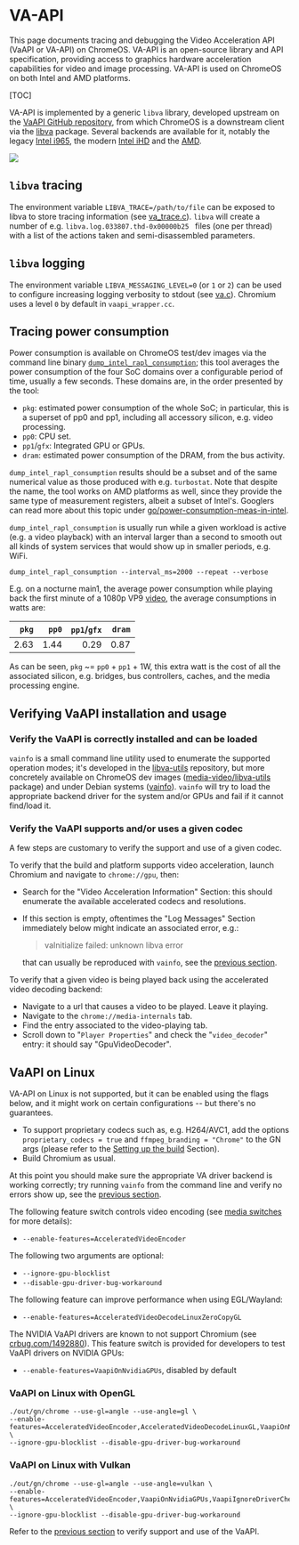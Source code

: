 # VA-API

This page documents tracing and debugging the Video Acceleration API (VaAPI or
VA-API) on ChromeOS. VA-API is an open-source library and API specification,
providing access to graphics hardware acceleration capabilities for video and
image processing. VA-API is used on ChromeOS on both Intel and AMD platforms.

[TOC]

VA-API is implemented by a generic `libva` library, developed upstream on
the [VaAPI GitHub repository], from which ChromeOS is a downstream client via
the [libva] package. Several backends are available for it, notably the legacy
[Intel i965], the modern [Intel iHD] and the [AMD].

![](https://i.imgur.com/skS8Ged.png)

[VaAPI GitHub repository]: https://github.com/intel/libva
[libva]: https://chromium.googlesource.com/chromiumos/overlays/chromiumos-overlay/+/main/x11-libs/libva/
[Intel i965]: https://chromium.googlesource.com/chromiumos/overlays/chromiumos-overlay/+/main/x11-libs/libva-intel-driver/
[Intel iHD]: https://chromium.googlesource.com/chromiumos/overlays/chromiumos-overlay/+/main/x11-libs/libva-intel-media-driver/
[AMD]: https://chromium.googlesource.com/chromiumos/overlays/chromiumos-overlay/+/main/media-libs/libva-amdgpu-driver/

## `libva` tracing

The environment variable `LIBVA_TRACE=/path/to/file` can be exposed to libva to
store tracing information (see [va_trace.c]). `libva` will create a number of
e.g. `libva.log.033807.thd-0x00000b25 ` files (one per thread) with a list of
the actions taken and semi-disassembled parameters.

[va_trace.c]: https://github.com/intel/libva/blob/64520e9ec90ed30e016d7c633d746b3bf538c702/va/va_trace.c#L59

## `libva` logging

The environment variable `LIBVA_MESSAGING_LEVEL=0` (or `1` or `2`) can be used
to configure increasing logging verbosity to stdout (see [va.c]). Chromium uses
a level `0` by default in `vaapi_wrapper.cc`.

[va.c]: https://github.com/intel/libva/blob/2ece7099061ba4ea821545c8b6712b5c421c4dea/va/va.c#L194

## Tracing power consumption

Power consumption is available on ChromeOS test/dev images via the command line
binary [`dump_intel_rapl_consumption`]; this tool averages the power
consumption of the four SoC domains over a configurable period of time, usually
a few seconds. These domains are, in the order presented by the tool:

* `pkg`: estimated power consumption of the whole SoC; in particular, this is a
  superset of pp0 and pp1, including all accessory silicon, e.g. video
  processing.
* `pp0`: CPU set.
* `pp1`/`gfx`: Integrated GPU or GPUs.
* `dram`: estimated power consumption of the DRAM, from the bus activity.


`dump_intel_rapl_consumption` results should be a subset and of the same
numerical value as those produced with e.g. `turbostat`. Note that despite the
name, the tool works on AMD platforms as well, since they provide the same type
of measurement registers, albeit a subset of Intel's. Googlers can read more
about this topic under [go/power-consumption-meas-in-intel].

`dump_intel_rapl_consumption` is usually run while a given workload is active
(e.g. a video playback) with an interval larger than a second to smooth out all
kinds of system services that would show up in smaller periods, e.g. WiFi.

```shell
dump_intel_rapl_consumption --interval_ms=2000 --repeat --verbose
```

E.g. on a nocturne main1, the average power consumption while playing back the
first minute of a 1080p VP9 [video], the average consumptions in watts are:

|`pkg` |`pp0` |`pp1`/`gfx` |`dram`|
| ---: | ---: | ---:       | ---: |
| 2.63 | 1.44 | 0.29       | 0.87 |

As can be seen, `pkg` ~= `pp0` + `pp1` + 1W, this extra watt is the cost of all
the associated silicon, e.g. bridges, bus controllers, caches, and the media
processing engine.


[`dump_intel_rapl_consumption`]: https://chromium.googlesource.com/chromiumos/platform2/+/main/power_manager/tools/dump_intel_rapl_consumption.cc
[video]: https://commons.wikimedia.org/wiki/File:Big_Buck_Bunny_4K.webm
[go/power-consumption-meas-in-intel]: http://go/power-consumption-meas-in-intel

## Verifying VaAPI installation and usage

### <a name="verify-driver"></a> Verify the VaAPI is correctly installed and can be loaded

`vainfo` is a small command line utility used to enumerate the supported
operation modes; it's developed in the [libva-utils] repository, but more
concretely available on ChromeOS dev images ([media-video/libva-utils] package)
and under Debian systems ([vainfo]). `vainfo` will try to load the appropriate
backend driver for the system and/or GPUs and fail if it cannot find/load it.

[libva-utils]: https://github.com/intel/libva-utils
[media-video/libva-utils]: https://chromium.googlesource.com/chromiumos/overlays/chromiumos-overlay/+/main/media-video/libva-utils
[vainfo]: https://packages.debian.org/sid/main/vainfo

### <a name="verify-vaapi"></a> Verify the VaAPI supports and/or uses a given codec

A few steps are customary to verify the support and use of a given codec.

To verify that the build and platform supports video acceleration, launch
Chromium and navigate to `chrome://gpu`, then:
* Search for the "Video Acceleration Information" Section: this should
   enumerate the available accelerated codecs and resolutions.
* If this section is empty, oftentimes the "Log Messages" Section immediately
  below might indicate an associated error, e.g.:

    > vaInitialize failed: unknown libva error

  that can usually be reproduced with `vainfo`, see the [previous
  section](#verify-driver).

To verify that a given video is being played back using the accelerated video
decoding backend:
* Navigate to a url that causes a video to be played. Leave it playing.
* Navigate to the `chrome://media-internals` tab.
 * Find the entry associated to the video-playing tab.
 * Scroll down to "`Player Properties`" and check the "`video_decoder`" entry:
   it should say "GpuVideoDecoder".

## VaAPI on Linux

VA-API on Linux is not supported, but it can be enabled using the flags below,
and it might work on certain configurations -- but there's no guarantees.

* To support proprietary codecs such as, e.g. H264/AVC1, add the options
  `proprietary_codecs = true` and `ffmpeg_branding = "Chrome"` to the GN args
  (please refer to the [Setting up the build] Section).
* Build Chromium as usual.

At this point you should make sure the appropriate VA driver backend is working
correctly; try running `vainfo` from the command line and verify no errors show
up, see the [previous section](#verify-driver).

The following feature switch controls video encoding (see [media
switches](https://source.chromium.org/chromium/chromium/src/+/main:media/base/media_switches.cc)
for more details):
* `--enable-features=AcceleratedVideoEncoder`

The following two arguments are optional:
* `--ignore-gpu-blocklist`
* `--disable-gpu-driver-bug-workaround`

The following feature can improve performance when using EGL/Wayland:
* `--enable-features=AcceleratedVideoDecodeLinuxZeroCopyGL`

The NVIDIA VaAPI drivers are known to not support Chromium (see
[crbug.com/1492880](https://crbug.com/1492880)). This feature switch is
provided for developers to test VaAPI drivers on NVIDIA GPUs:
* `--enable-features=VaapiOnNvidiaGPUs`, disabled by default

### VaAPI on Linux with OpenGL

```shell
./out/gn/chrome --use-gl=angle --use-angle=gl \
--enable-features=AcceleratedVideoEncoder,AcceleratedVideoDecodeLinuxGL,VaapiOnNvidiaGPUs \
--ignore-gpu-blocklist --disable-gpu-driver-bug-workaround
```

### VaAPI on Linux with Vulkan

```shell
./out/gn/chrome --use-gl=angle --use-angle=vulkan \
--enable-features=AcceleratedVideoEncoder,VaapiOnNvidiaGPUs,VaapiIgnoreDriverChecks,Vulkan,DefaultANGLEVulkan,VulkanFromANGLE \
--ignore-gpu-blocklist --disable-gpu-driver-bug-workaround
```

Refer to the [previous section](#verify-vaapi) to verify support and use of the VaAPI.

[Setting up the build]: https://chromium.googlesource.com/chromium/src/+/HEAD/docs/linux/build_instructions.md#setting-up-the-build

